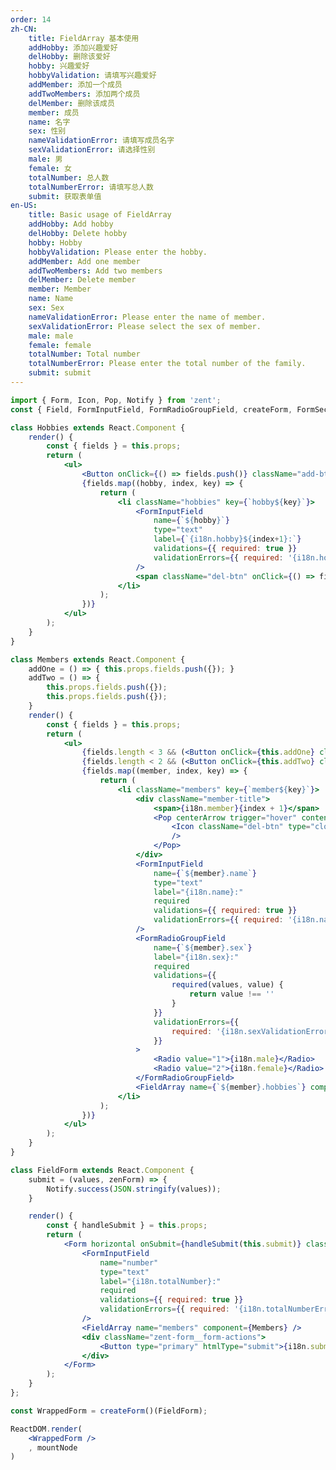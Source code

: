 ```yaml
---
order: 14
zh-CN:
	title: FieldArray 基本使用
	addHobby: 添加兴趣爱好
	delHobby: 删除该爱好
	hobby: 兴趣爱好
	hobbyValidation: 请填写兴趣爱好
	addMember: 添加一个成员
	addTwoMembers: 添加两个成员
	delMember: 删除该成员
	member: 成员
	name: 名字
	sex: 性别
	nameValidationError: 请填写成员名字
	sexValidationError: 请选择性别
	male: 男
	female: 女
	totalNumber: 总人数
	totalNumberError: 请填写总人数
	submit: 获取表单值
en-US:
	title: Basic usage of FieldArray
	addHobby: Add hobby
	delHobby: Delete hobby
	hobby: Hobby
	hobbyValidation: Please enter the hobby.
	addMember: Add one member
	addTwoMembers: Add two members
	delMember: Delete member
	member: Member
	name: Name
	sex: Sex
	nameValidationError: Please enter the name of member.
	sexValidationError: Please select the sex of member.
	male: male
	female: female
	totalNumber: Total number
	totalNumberError: Please enter the total number of the family.
	submit: submit
---
```


```jsx
import { Form, Icon, Pop, Notify } from 'zent';
const { Field, FormInputField, FormRadioGroupField, createForm, FormSection, FieldArray } = Form;

class Hobbies extends React.Component {
	render() {
		const { fields } = this.props;
		return (
			<ul>
				<Button onClick={() => fields.push()} className="add-btn">{i18n.addHobby}</Button>
				{fields.map((hobby, index, key) => {
					return (
						<li className="hobbies" key={`hobby${key}`}>
							<FormInputField
								name={`${hobby}`}
								type="text"
								label={`{i18n.hobby}${index+1}:`}
								validations={{ required: true }}
								validationErrors={{ required: '{i18n.hobbyValidation}' }}
							/>
							<span className="del-btn" onClick={() => fields.remove(index)}>{i18n.delHobby}</span>
						</li>
					);
				})}
			</ul>
		);
	}
}

class Members extends React.Component {
    addOne = () => { this.props.fields.push({}); }
    addTwo = () => {
        this.props.fields.push({});
        this.props.fields.push({});
    }
	render() {
		const { fields } = this.props;
		return (
			<ul>
				{fields.length < 3 && (<Button onClick={this.addOne} className="add-btn">{i18n.addMember}</Button>)}
				{fields.length < 2 && (<Button onClick={this.addTwo} className="add-btn">{i18n.addTwoMembers}</Button>)}
				{fields.map((member, index, key) => {
					return (
						<li className="members" key={`member${key}`}>
							<div className="member-title">
								<span>{i18n.member}{index + 1}</span>
								<Pop centerArrow trigger="hover" content="{i18n.delMember}">
									<Icon className="del-btn" type="close-circle" onClick={() => fields.remove(index)}
									/>
								</Pop>
							</div>
							<FormInputField
								name={`${member}.name`}
								type="text"
								label="{i18n.name}:"
								required
								validations={{ required: true }}
								validationErrors={{ required: '{i18n.nameValidationError}' }}
							/>
							<FormRadioGroupField
								name={`${member}.sex`}
								label="{i18n.sex}:"
								required
								validations={{
									required(values, value) {
										return value !== ''
									}
								}}
								validationErrors={{
									required: '{i18n.sexValidationError}'
								}}
							>
								<Radio value="1">{i18n.male}</Radio>
								<Radio value="2">{i18n.female}</Radio>
							</FormRadioGroupField>
							<FieldArray name={`${member}.hobbies`} component={Hobbies} />
						</li>
					);
				})}
			</ul>
		);
	}
}

class FieldForm extends React.Component {
	submit = (values, zenForm) => {
		Notify.success(JSON.stringify(values));
	}

	render() {
		const { handleSubmit } = this.props;
		return (
			<Form horizontal onSubmit={handleSubmit(this.submit)} className="demo-form">
				<FormInputField
					name="number"
					type="text"
					label="{i18n.totalNumber}:"
					required
					validations={{ required: true }}
					validationErrors={{ required: '{i18n.totalNumberError}' }}
				/>
				<FieldArray name="members" component={Members} />
				<div className="zent-form__form-actions">
					<Button type="primary" htmlType="submit">{i18n.submit}</Button>
				</div>
			</Form>
		);
	}
};

const WrappedForm = createForm()(FieldForm);

ReactDOM.render(
	<WrappedForm />
	, mountNode
)
```

<style>
.add-btn {
	margin-left: 130px;
}

.demo-form{

	.members {
		border: 1px dashed #ccc;
		margin: 20px 0;
		padding: 10px 0;
		position: relative;

		.del-btn {
			color: #666;
			cursor: pointer;
			position: absolute;
			right: -8px;
			top: -8px;
		}
	}

	.member-title{
		margin: 0 10px;
	}

	.hobbies {
		margin-top: 20px;
		position: relative;

		.del-btn {
			color: #38f;
			cursor: pointer;
			font-size: 12px;
			position: absolute;
			top: 6px;
			left: 300px;
		}
	}

	.hobby-title {
		margin: 10px 0 5px;
	}

	.zenticon {
		margin-left: 10px;
	}
}
</style>
